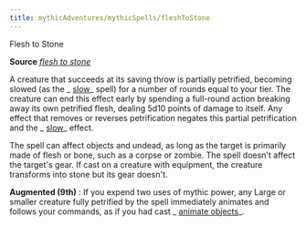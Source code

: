 ```yaml
---
title: mythicAdventures/mythicSpells/fleshToStone
---
```

Flesh to Stone

**Source** [_flesh to stone_](spells/fleshToStone.md#_flesh-to-stone)

A creature that succeeds at its saving throw is partially petrified, becoming slowed (as the _ [slow](spells/slow.md#_slow)_ spell) for a number of rounds equal to your tier. The creature can end this effect early by spending a full-round action breaking away its own petrified flesh, dealing 5d10 points of damage to itself. Any effect that removes or reverses petrification negates this partial petrification and the _ [slow](spells/slow.md#_slow)_ effect.

The spell can affect objects and undead, as long as the target is primarily made of flesh or bone, such as a corpse or zombie. The spell doesn't affect the target's gear. If cast on a creature with equipment, the creature transforms into stone but its gear doesn't.

**Augmented (9th)** : If you expend two uses of mythic power, any Large or smaller creature fully petrified by the spell immediately animates and follows your commands, as if you had cast _ [animate objects](spells/animateObjects.md#_animate-objects)_.


